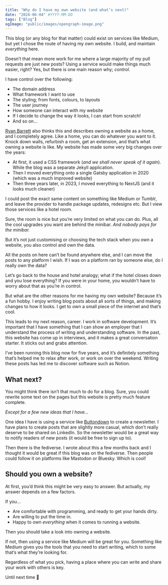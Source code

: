 ```yaml
---
title: "Why do I have my own website (and what’s next)"
date: "2024-06-04" #YYYY-MM-DD
tags: ["Blog"]
ogImage: "public/images/opengraph-image.png"
---
```


This blog (or any blog for that matter) could exist on services like Medium, but yet I chose the route of having my own website. I build, and maintain *everything* here.

Doesn’t that mean more work for me where a large majority of my pull requests are just new posts? Using a service would make things much easier, right? Yes, but there is one main reason why; *control*.

I have control over the following:

- The domain address
- What framework I want to use
- The styling; from fonts, colours, to layouts
- The user journey
- How someone can interact with my website
- If I decide to change the way it looks, I can start from scratch!
- And so on…

[Ryan Barrett](https://snarfed.org/2012-07-25_why_i_have_my_own_web_site) also thinks this and describes owning a website as a home, and I completely agree. Like a home, you can do whatever you want to it. Knock down walls, refurbish a room, get an extension, and that’s what owning a website is like. My website has made some very big changes over the years:

- At first, it used a CSS framework (*and we shall never speak of it again*). While the blog was a separate Jekyll application.
- Then I moved everything onto a single Gatsby application in 2020 (which was a much improved website)
- Then three years later, in 2023, I moved everything to NextJS (and it looks much cleaner)

I could post the exact same content on something like Medium or Tumblr, and leave the provider to handle package updates, redesigns etc. But I view those services like a hotel room.

Sure, the room is nice but you’re very limited on what you can do. Plus, all the cool upgrades you want are behind the minibar. *And nobody pays for the minibar.*

But it’s not just customising or choosing the tech stack when you own a website, you also control and own the data. 

All the posts on here can’t be found anywhere else, and I can move the posts to any platform I wish. If I was on a platform ran by someone else, do I really own the data?

Let’s go back to the house and hotel analogy; what if the hotel closes down and you lose everything? If you were in your home, you wouldn’t have to worry about that as you’re in control.

But what are the other reasons for me having my own website? Because it’s a fun hobby. I enjoy writing blog posts about all sorts of things, and making changes to how it looks. I get to own a small piece of the internet and that’s cool.

This leads to my next reason, career. I work in software development. It’s important that I have something that I can show an employer that I understand the process of writing and understanding software. In the past, this website has come up in interviews, and it makes a great conversation starter. It sticks out and grabs attention.

I’ve been running this blog now for five years, and it’s definitely something that’s helped me to relax after work, or work on over the weekend. Writing these posts has led me to discover software such as Notion.

## What next?

You might think there isn’t that much to do for a blog. Sure, you could rewrite some text on the pages but this website is pretty much feature complete.

*Except for a few new ideas that I have…*

One idea I have is using a service like [Buttondown](https://buttondown.email) to create a newsletter. I have plans to create posts that are slightly more casual, which don’t really deserve to be shared on LinkedIn. So the newsletter would be a great way to notify readers of new posts (it would be free to sign up to).

Then there is the fediverse. I wrote about this a few months back and I thought it would be great if this blog was on the fediverse. Then people could follow it on platforms like Mastodon or Bluesky. Which is cool!

## Should you own a website?

At first, you’d think this might be very easy to answer. But actually, my answer depends on a few factors.

If you…

- Are comfortable with programming, and ready to get your hands dirty.
- Are willing to put the time in.
- Happy to own *everything* when it comes to running a website.

Then you should take a look into owning a website.

If not, then using a service like Medium will be great for you. Something like Medium gives you the tools that you need to start writing, which to some that’s what they’re looking for.

Regardless of what you pick, having a place where you can write and share your work with others is key.

Until next time 👋